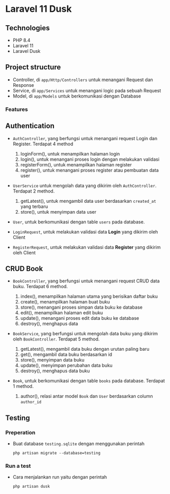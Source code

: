 # Laravel 11 Dusk

## Technologies

-   PHP 8.4
-   Laravel 11
-   Laravel Dusk

## Project structure

-   Controller, di `app/Http/Controllers` untuk menangani Request dan Response
-   Service, di `app/Services` untuk menangani logic pada sebuah Request
-   Model, di `app/Models` untuk berkomunikasi dengan Database

### Features

## Authentication

-   `AuthController`, yang berfungsi untuk menangani request Login dan Register. Terdapat 4 method

    1. loginForm(), untuk menampilkan halaman login
    2. login(), untuk menangani proses login dengan melakukan validasi
    3. registerForm(), untuk menampilkan halaman register
    4. register(), untuk menangani proses register atau pembuatan data user

-   `UserService` untuk mengolah data yang dikirim oleh `AuthController`. Terdapat 2 method.

    1. getLatest(), untuk mengambil data user berdasarkan `created_at` yang terbaru
    2. store(), untuk menyimpan data user

-   `User`, untuk berkomunikasi dengan table `users` pada database.
-   `LoginRequest`, untuk melakukan validasi data **Login** yang dikirim oleh Client
-   `RegisterRequest`, untuk melakukan validasi data **Register** yang dikirim oleh Client

## CRUD Book

-   `BookController`, yang berfungsi untuk menangani request CRUD data buku. Terdapat 6 method.

    1. index(), menampilkan halaman utama yang berisikan daftar buku
    2. create(), menampilkan halaman buat buku
    3. store(), menangani proses simpan data buku ke database
    4. edit(), menampilkan halaman edit buku
    5. update(), menangani proses edit data buku ke database
    6. destroy(), menghapus data

-   `BookService`, yang berfungsi untuk mengolah data buku yang dikirim oleh `BookController`. Terdapat 5 method.

    1. getLatest(), mengambil data buku dengan urutan paling baru
    2. get(), mengambil data buku berdasarkan id
    3. store(), menyimpan data buku
    4. update(), menyimpan perubahan data buku
    5. destroy(), menghapus data buku

-   `Book`, untuk berkomunikasi dengan table `books` pada database. Terdapat 1 method.

    1. author(), relasi antar model `Book` dan `User` berdasarkan column `author_id`

## Testing

### Preperation

-   Buat database `testing.sqlite` dengan menggunakan perintah
    ```
    php artisan migrate --database=testing
    ```

### Run a test

-   Cara menjalankan run yaitu dengan perintah
    ```
    php artisan dusk
    ```
